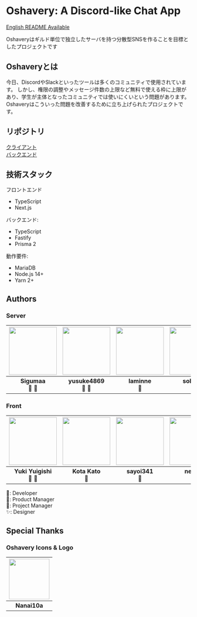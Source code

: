 # Oshavery: A Discord-like Chat App

[English README Available](https://github.com/Undecided-Discord/Oshavery/blob/main/README-en.md)

Oshaveryはギルド単位で独立したサーバを持つ分散型SNSを作ることを目標としたプロジェクトです

## Oshaveryとは
今日、DiscordやSlackといったツールは多くのコミュニティで使用されています。 しかし、権限の調整やメッセージ件数の上限など無料で使える枠に上限があり、学生が主体となったコミュニティでは使いにくいという問題があります。  
Oshaveryはこういった問題を改善するために立ち上げられたプロジェクトです。

## リポジトリ
[クライアント](https://github.com/Growthers/Oshavery-Front)  
[バックエンド](https://github.com/Growthers/Oshavery-Server)

## 技術スタック
フロントエンド  
- TypeScript
- Next.js  

バックエンド:  
  - TypeScript
  - Fastify
  - Prisma 2

動作要件:
- MariaDB
- Node.js 14+
- Yarn 2+

## Authors
### Server
| <img src="https://github.com/sigumaa.png" width="130px"> | <img src="https://github.com/yusuke4869.png" width="130px"> | <img src="https://github.com/laminne.png" width="130px"> | <img src="https://github.com/sobonn.png" width="130px"> |
|:--------------------------------------------------------:|:-----------------------------------------------------------:|:--------------------------------------------------------:|:-------------------------------------------------------:|
|                   **Sigumaa**<br>👔 🔧                   |                   **yusuke4869**<br>🧢 🔧                   |                    **laminne**<br>🔧                     |                    **sobonn**<br>🔧                     |  
### Front
| <a href="https://github.com/YukiYuigishi"><img src="https://github.com/YukiYuigishi.png" width="130px"></a> | <a href="https://github.com/kato-k"><img src="https://github.com/kat0h.png" width="130px"></a> | <a href="https://github.com/sayoi341"><img src="https://github.com/sayoi341.png" width="130px"></a> | <a href="https://github.com/nekosan00"><img src="https://github.com/nekosan00.png" width="130px"></a> |
|:-----------------------------------------------------------------------------------------------------------:|:----------------------------------------------------------------------------------------------:|:---------------------------------------------------------------------------------------------------:|:-----------------------------------------------------------------------------------------------------:|
|                                         **Yuki Yuigishi**<br>👔 🔧                                          |                                      **Kota Kato**<br>🔧                                       |                                         **sayoi341**<br>🔧                                          |                                            **nekoP**<br>✨                                             |


🔧: Developer  
🧢: Product Manager  
👔: Project Manager  
✨: Designer  

## Special Thanks

### Oshavery Icons & Logo

|  <img src="https://github.com/Nanai10a.png" width="110px"> |
| :--------: |
| **Nanai10a**<br> |
